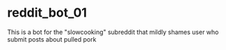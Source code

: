 reddit_bot_01
=============
This is a bot for the "slowcooking" subreddit that mildly shames user who submit posts about pulled pork
